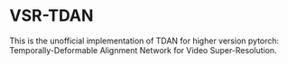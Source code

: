 # VSR-TDAN
This is the unofficial implementation of TDAN for higher version pytorch: Temporally-Deformable Alignment Network for Video Super-Resolution.

